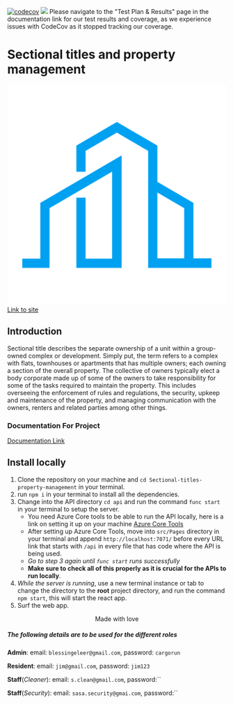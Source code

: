 [![codecov](https://codecov.io/gh/Heisenburg-z/Sectional-titles-property-management/branch/main/graph/badge.svg?token=NCM4PXH1F3)](https://codecov.io/gh/Heisenburg-z/Sectional-titles-property-management)
<img src="https://codecov.io/gh/Heisenburg-z/Sectional-titles-property-management/graphs/sunburst.svg?token=NCM4PXH1F3">
Please navigate to the "Test Plan & Results" page in the documentation link for our test results and coverage, as we experience issues with CodeCov as it stopped tracking our coverage.

# Sectional titles and property management

![Company Logo](./src/images/SCPY_Logo1.png "Logo")
[Link to site](https://witty-plant-0efd7e103.5.azurestaticapps.net/)

## Introduction

Sectional title describes the separate ownership of a unit within a group-owned complex or
development. Simply put, the term refers to a complex with flats, townhouses or apartments
that has multiple owners; each owning a section of the overall property. The collective of owners
typically elect a body corporate made up of some of the owners to take responsibility for some
of the tasks required to maintain the property. This includes overseeing the enforcement of rules
and regulations, the security, upkeep and maintenance of the property, and managing
communication with the owners, renters and related parties among other things.

### Documentation For Project

[Documentation Link](https://shorturl.at/Yg3ZV)

## Install locally

1. Clone the repository on your machine and `cd Sectional-titles-property-management` in your terminal.
2. run `npm i` in your terminal to install all the dependencies.
3. Change into the API directory `cd api` and run the command `func start` in your terminal to setup the server.
   - You need Azure Core tools to be able to run the API locally, here is a link on setting it up on your machine [Azure Core Tools](https://learn.microsoft.com/en-us/azure/azure-functions/functions-run-local?tabs=windows%2Cisolated-process%2Cnode-v4%2Cpython-v2%2Chttp-trigger%2Ccontainer-apps&pivots=programming-language-javascript)
   - After setting up Azure Core Tools, move into `src/Pages` directory in your terminal and append `http://localhost:7071/` before every URL link that starts with `/api` in every file that has code where the API is being used.
   - *Go to step 3 again until `func start` runs successfully*
   - **Make sure to check all of this properly as it is crucial for the APIs to run locally**.
4. *While the server is running*, use a new terminal instance or tab to change the directory to the **root** project directory, and run the command `npm start`, this will start the react app.
5. Surf the web app.

$$\text{Made with love }$$

##### The following details are to be used for the different roles

**Admin**: email: `blessingeleer@gmail.com`, password: `cargorun`

**Resident**: email: `jim@gmail.com`, password: `jim123`

**Staff**(*Cleaner*): email: `s.clean@gmail.com`, password:``

**Staff**(*Security*): email: `sasa.security@gmai.com`, password:``
